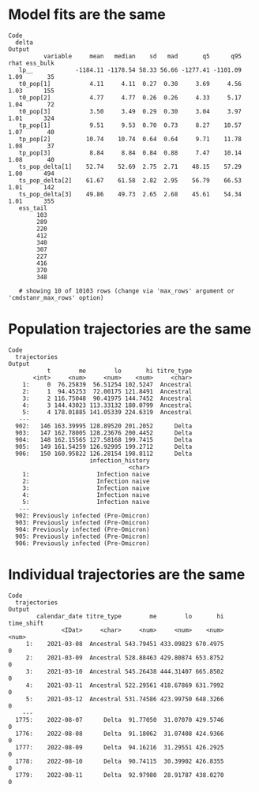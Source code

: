 # Model fits are the same

    Code
      delta
    Output
              variable     mean   median    sd   mad       q5      q95 rhat ess_bulk
       lp__            -1184.11 -1178.54 58.33 56.66 -1277.41 -1101.09 1.09       35
       t0_pop[1]           4.11     4.11  0.27  0.30     3.69     4.56 1.03      155
       t0_pop[2]           4.77     4.77  0.26  0.26     4.33     5.17 1.04       72
       t0_pop[3]           3.50     3.49  0.29  0.30     3.04     3.97 1.01      324
       tp_pop[1]           9.51     9.53  0.70  0.73     8.27    10.57 1.07       40
       tp_pop[2]          10.74    10.74  0.64  0.64     9.71    11.78 1.08       37
       tp_pop[3]           8.84     8.84  0.84  0.88     7.47    10.14 1.08       40
       ts_pop_delta[1]    52.74    52.69  2.75  2.71    48.15    57.29 1.00      494
       ts_pop_delta[2]    61.67    61.58  2.82  2.95    56.79    66.53 1.01      142
       ts_pop_delta[3]    49.86    49.73  2.65  2.68    45.61    54.34 1.01      355
       ess_tail
            103
            289
            220
            412
            340
            307
            227
            416
            370
            348
      
       # showing 10 of 10103 rows (change via 'max_rows' argument or 'cmdstanr_max_rows' option)

# Population trajectories are the same

    Code
      trajectories
    Output
               t        me        lo       hi titre_type
           <int>     <num>     <num>    <num>     <char>
        1:     0  76.25839  56.51254 102.5247  Ancestral
        2:     1  94.45253  72.00175 121.8491  Ancestral
        3:     2 116.75048  90.41975 144.7452  Ancestral
        4:     3 144.43023 113.33132 180.0799  Ancestral
        5:     4 178.01885 141.05339 224.6319  Ancestral
       ---                                              
      902:   146 163.39995 128.89520 201.2052      Delta
      903:   147 162.78005 128.23676 200.4452      Delta
      904:   148 162.15565 127.58168 199.7415      Delta
      905:   149 161.54259 126.92995 199.2712      Delta
      906:   150 160.95822 126.28154 198.8112      Delta
                           infection_history
                                      <char>
        1:                   Infection naive
        2:                   Infection naive
        3:                   Infection naive
        4:                   Infection naive
        5:                   Infection naive
       ---                                  
      902: Previously infected (Pre-Omicron)
      903: Previously infected (Pre-Omicron)
      904: Previously infected (Pre-Omicron)
      905: Previously infected (Pre-Omicron)
      906: Previously infected (Pre-Omicron)

# Individual trajectories are the same

    Code
      trajectories
    Output
            calendar_date titre_type        me        lo       hi time_shift
                   <IDat>     <char>     <num>     <num>    <num>      <num>
         1:    2021-03-08  Ancestral 543.79451 433.09823 670.4975          0
         2:    2021-03-09  Ancestral 528.88463 429.80874 653.8752          0
         3:    2021-03-10  Ancestral 545.26438 444.31407 665.8502          0
         4:    2021-03-11  Ancestral 522.29561 418.67869 631.7992          0
         5:    2021-03-12  Ancestral 531.74586 423.99750 648.3266          0
        ---                                                                 
      1775:    2022-08-07      Delta  91.77050  31.07070 429.5746          0
      1776:    2022-08-08      Delta  91.18062  31.07408 424.9366          0
      1777:    2022-08-09      Delta  94.16216  31.29551 426.2925          0
      1778:    2022-08-10      Delta  90.74115  30.39902 426.8355          0
      1779:    2022-08-11      Delta  92.97980  28.91787 438.0270          0

